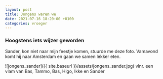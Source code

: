 ```yaml
---
layout: post
title: Jongens waren we
date: 2021-07-16 18:20:00 +0100
categories: vroeger
---
```


### Hoogstens iets wijzer geworden

Sander, kon niet naar mijn feestje komen, stuurde me deze foto.
Vamavond komt hij naar Amsterdam en gaan we samen lekker eten.

![jongens_sander]({{ site.baseurl }}/assets/jongens_sander.jpg)
vlnr. een vlam van Bas, Tammo, Bas, Hlgo, Ikke en Sander